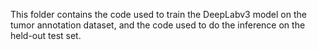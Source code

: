 This folder contains the code used to train the DeepLabv3 model on the tumor annotation dataset, and the code used to do the inference on the held-out test set.
